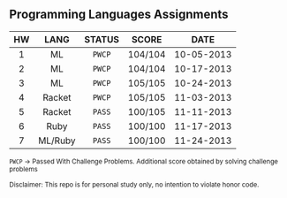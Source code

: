 Programming Languages Assignments
-------
| HW           | LANG         |STATUS        | SCORE     | DATE        |
|:------------:|:------------:|:------------:|:---------:|:-----------:|
| 1            | ML           | `PWCP`       | 104/104   | 10-05-2013  |
| 2            | ML           | `PWCP`       | 104/104   | 10-17-2013  |
| 3            | ML           | `PWCP`       | 105/105   | 10-24-2013  |
| 4            | Racket       | `PWCP`       | 105/105   | 11-03-2013  |
| 5            | Racket       | `PASS`       | 100/105   | 11-11-2013  |
| 6            | Ruby         | `PASS`       | 100/100   | 11-17-2013  |
| 7            | ML/Ruby      | `PASS`       | 100/100   | 11-24-2013  |

<small>`PWCP` -> Passed With Challenge Problems. Additional score obtained by solving challenge problems</small>

<small>Disclaimer:
This repo is for personal study only, no intention to violate honor code.</small>
